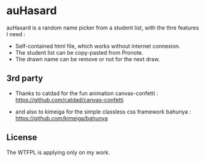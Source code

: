 # auHasard
auHasard is a random name picker from a student list, with the thre features I need :

* Self-contained html file, which works without internet connexion.
* The student list can be copy-pasted from Pronote.
* The drawn name can be remove or not for the next draw.

## 3rd party

* Thanks to catdad for the fun animation canvas-confetti : https://github.com/catdad/canvas-confetti

* and also to kimeiga for the simple classless css framework bahunya : https://github.com/kimeiga/bahunya

## License
The WTFPL is applying only on my work.


